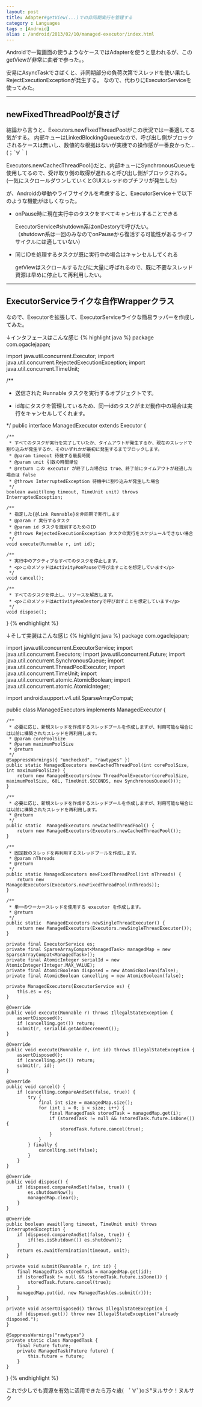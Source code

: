 ```yaml
---
layout: post
title: Adapter#getView(...)での非同期実行を管理する
category : Languages
tags : [Android]
alias : /android/2013/02/10/managed-executor/index.html
---
```


Androidで一覧画面の使うようなケースではAdapterを使うと思われるが、このgetViewが非常に曲者で参った。。

安易にAsyncTaskでさばくと、非同期部分の負荷次第でスレッドを使い果たしRejectExecutionExceptionが発生する。
なので、代わりにExecutorServiceを使ってみた。

---------------------
## newFixedThreadPoolが良さげ

結論から言うと、Executors.newFixedThreadPoolがこの状況では一番適してる気がする。
内部キューはLinkedBlockingQueueなので、呼び出し側がブロックされるケースは無いし、数値的な根拠はないが実機での操作感が一番良かった…(；´∀｀)

Executors.newCachecThreadPool()だと、内部キューにSynchronousQueueを使用してるので、受け取り側の取得が遅れると呼び出し側がブロックされる。
(一気にスクロールダウンしていくとGUIスレッドのプチフリが発生した)


が、Androidの挙動やライフサイクルを考慮すると、ExecutorService＋で以下のような機能がほしくなった。

* onPause時に現在実行中のタスクをすべてキャンセルすることできる

	ExecutorService#shutdown系はonDestoryで呼びたい。  
	（shutdown系は一回のみなのでonPauseから復活する可能性があるライフサイクルには適していない）

* 同じIDを処理するタスクが既に実行中の場合はキャンセルしてくれる

	getViewはスクロールするたびに大量に呼ばれるので、既に不要なスレッド資源は早めに停止して再利用したい。

---------------------
## ExecutorServiceライクな自作Wrapperクラス

なので、Executorを拡張して、ExecutorServiceライクな簡易ラッパーを作成してみた。

↓インタフェースはこんな感じ
{% highlight java %}
package com.ogaclejapan;

import java.util.concurrent.Executor;
import java.util.concurrent.RejectedExecutionException;
import java.util.concurrent.TimeUnit;

/**
 * 送信された Runnable タスクを実行するオブジェクトです。
 * <p>id毎にタスクを管理しているため、同一idのタスクがまだ動作中の場合は実行をキャンセルしてくれます。</p>
 */
public interface ManagedExecutor extends Executor {
  
	/**
	 * すべてのタスクが実行を完了していたか、タイムアウトが発生するか、現在のスレッドで割り込みが発生するか、そのいずれかが最初に発生するまでブロックします。
	 * @param timeout 待機する最長時間
	 * @param unit 引数の時間単位
	 * @return この executor が終了した場合は true、終了前にタイムアウトが経過した場合は false
	 * @throws InterruptedException 待機中に割り込みが発生した場合
	 */
	boolean await(long timeout, TimeUnit unit) throws InterruptedException;
	
	/**
	 * 指定した{@link Runnable}を非同期で実行します
	 * @param r 実行するタスク
	 * @param id タスクを識別するためのID
	 * @throws RejectedExecutionException タスクの実行をスケジュールできない場合
	 */
	void execute(Runnable r, int id);
	
	/**
	 * 実行中のアクティブなすべてのタスクを停止します。
	 * <p>このメソッドはActivity#onPauseで呼び出すことを想定しています</p>
	 */
	void cancel();
	
	/**
	 * すべてのタスクを停止し、リソースを解放します。
	 * <p>このメソッドはActivity#onDestoryで呼び出すことを想定しています</p>
	 */
	void dispose();

}
{% endhighlight %}


↓そして実装はこんな感じ
{% highlight java %}
package com.ogaclejapan;

import java.util.concurrent.ExecutorService;
import java.util.concurrent.Executors;
import java.util.concurrent.Future;
import java.util.concurrent.SynchronousQueue;
import java.util.concurrent.ThreadPoolExecutor;
import java.util.concurrent.TimeUnit;
import java.util.concurrent.atomic.AtomicBoolean;
import java.util.concurrent.atomic.AtomicInteger;

import android.support.v4.util.SparseArrayCompat;


public class ManagedExecutors implements ManagedExecutor {
  
	/**
	 * 必要に応じ、新規スレッドを作成するスレッドプールを作成しますが、利用可能な場合には以前に構築されたスレッドを再利用します。
	 * @param corePoolSize
	 * @param maximumPoolSize
	 * @return
	 */
	@SuppressWarnings({ "unchecked", "rawtypes" })
	public static ManagedExecutors newCachedThreadPool(int corePoolSize, int maximumPoolSize) {
		return new ManagedExecutors(new ThreadPoolExecutor(corePoolSize, maximumPoolSize, 60L, TimeUnit.SECONDS, new SynchronousQueue()));		
	}
	
	/**
	 * 必要に応じ、新規スレッドを作成するスレッドプールを作成しますが、利用可能な場合には以前に構築されたスレッドを再利用します。
	 * @return
	 */
	public static  ManagedExecutors newCachedThreadPool() {
		return new ManagedExecutors(Executors.newCachedThreadPool());
	}
	
	/**
	 * 固定数のスレッドを再利用するスレッドプールを作成します。
	 * @param nThreads
	 * @return
	 */
	public static ManagedExecutors newFixedThreadPool(int nThreads) {
		return new ManagedExecutors(Executors.newFixedThreadPool(nThreads));
	}
	
	/**
	 * 単一のワーカースレッドを使用する executor を作成します。
	 * @return
	 */
	public static  ManagedExecutors newSingleThreadExecutor() {
		return new ManagedExecutors(Executors.newSingleThreadExecutor());
	}
	
	private final ExecutorService es;
	private final SparseArrayCompat<ManagedTask> managedMap = new SparseArrayCompat<ManagedTask>(); 
	private final AtomicInteger serialId = new AtomicInteger(Integer.MAX_VALUE);
	private final AtomicBoolean disposed = new AtomicBoolean(false);
	private final AtomicBoolean cancelling = new AtomicBoolean(false);
	
	private ManagedExecutors(ExecutorService es) {
		this.es = es;
	}
	
	@Override
	public void execute(Runnable r) throws IllegalStateException {
		assertDisposed();
		if (cancelling.get()) return;
		submit(r, serialId.getAndDecrement());
	}

	@Override
	public void execute(Runnable r, int id) throws IllegalStateException {
		assertDisposed();
		if (cancelling.get()) return;
		submit(r, id);
	}

	@Override
	public void cancel() {
		if (cancelling.compareAndSet(false, true)) {
			try {
				final int size = managedMap.size();
				for (int i = 0; i < size; i++) {
					final ManagedTask storedTask = managedMap.get(i);
					if (storedTask != null && !storedTask.future.isDone()) {
						storedTask.future.cancel(true);
					}										
				}
			} finally {
				cancelling.set(false);
			}
		}
	}

	@Override
	public void dispose() {
		if (disposed.compareAndSet(false, true)) {
			es.shutdownNow();
			managedMap.clear();
		}
	}
	
	@Override
	public boolean await(long timeout, TimeUnit unit) throws InterruptedException {
		if (disposed.compareAndSet(false, true)) {
			if(!es.isShutdown()) es.shutdown(); 
		}
		return es.awaitTermination(timeout, unit);
	}

	private void submit(Runnable r, int id) {
		final ManagedTask storedTask = managedMap.get(id);
		if (storedTask != null && !storedTask.future.isDone()) {
			storedTask.future.cancel(true);
		}
		managedMap.put(id, new ManagedTask(es.submit(r)));		
	}
	
	private void assertDisposed() throws IllegalStateException {
		if (disposed.get()) throw new IllegalStateException("already disposed.");
	}
	
	@SuppressWarnings("rawtypes")
	private static class ManagedTask {		
		final Future future;
		private ManagedTask(Future future) {
			this.future = future;
		}
	}
	
}
{% endhighlight %}

これで少しでも資源を有効に活用できたら万々歳(　ﾟ∀ﾟ)o彡°ヌルサク！ヌルサク



